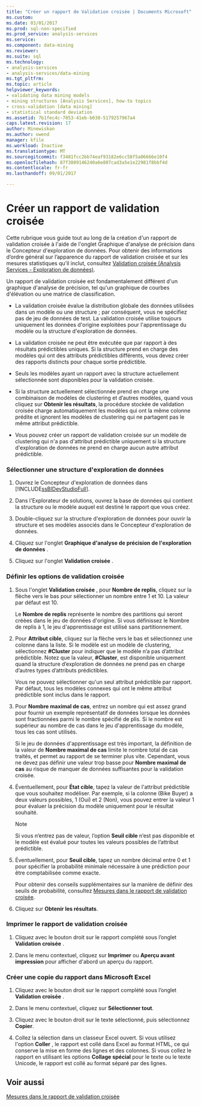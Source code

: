 ```yaml
---
title: "Créer un rapport de Validation croisée | Documents Microsoft"
ms.custom: 
ms.date: 03/01/2017
ms.prod: sql-non-specified
ms.prod_service: analysis-services
ms.service: 
ms.component: data-mining
ms.reviewer: 
ms.suite: sql
ms.technology:
- analysis-services
- analysis-services/data-mining
ms.tgt_pltfrm: 
ms.topic: article
helpviewer_keywords:
- validating data mining models
- mining structures [Analysis Services], how-to topics
- cross-validation [data mining]
- statistical standard deviation
ms.assetid: 7b1fec4c-7053-41eb-b030-5179257967a4
caps.latest.revision: 17
author: Minewiskan
ms.author: owend
manager: kfile
ms.workload: Inactive
ms.translationtype: MT
ms.sourcegitcommit: f3481fcc2bb74eaf93182e6cc58f5a06666e10f4
ms.openlocfilehash: 87f3809146240a6e807cad3a5e1e22981f8bbf4d
ms.contentlocale: fr-fr
ms.lasthandoff: 09/01/2017

---
```

# <a name="create-a-cross-validation-report"></a>Créer un rapport de validation croisée
  Cette rubrique vous guide tout au long de la création d'un rapport de validation croisée à l'aide de l'onglet Graphique d'analyse de précision dans le Concepteur d'exploration de données. Pour obtenir des informations d’ordre général sur l’apparence du rapport de validation croisée et sur les mesures statistiques qu’il inclut, consultez [Validation croisée &#40;Analysis Services - Exploration de données&#41;](../../analysis-services/data-mining/cross-validation-analysis-services-data-mining.md).  
  
 Un rapport de validation croisée est fondamentalement différent d'un graphique d'analyse de précision, tel qu'un graphique de courbes d'élévation ou une matrice de classification.  
  
-   La validation croisée évalue la distribution globale des données utilisées dans un modèle ou une structure ; par conséquent, vous ne spécifiez pas de jeu de données de test. La validation croisée utilise toujours uniquement les données d'origine exploitées pour l'apprentissage du modèle ou la structure d'exploration de données.  
  
-   La validation croisée ne peut être exécutée que par rapport à des résultats prédictibles uniques. Si la structure prend en charge des modèles qui ont des attributs prédictibles différents, vous devez créer des rapports distincts pour chaque sortie prédictible.  
  
-   Seuls les modèles ayant un rapport avec la structure actuellement sélectionnée sont disponibles pour la validation croisée.  
  
-   Si la structure actuellement sélectionnée prend en charge une combinaison de modèles de clustering et d’autres modèles, quand vous cliquez sur **Obtenir les résultats**, la procédure stockée de validation croisée charge automatiquement les modèles qui ont la même colonne prédite et ignorent les modèles de clustering qui ne partagent pas le même attribut prédictible.  
  
-   Vous pouvez créer un rapport de validation croisée sur un modèle de clustering qui n'a pas d'attribut prédictible uniquement si la structure d'exploration de données ne prend en charge aucun autre attribut prédictible.  
  
### <a name="select-a-mining-structure"></a>Sélectionner une structure d'exploration de données  
  
1.  Ouvrez le Concepteur d'exploration de données dans [!INCLUDE[ssBIDevStudioFull](../../includes/ssbidevstudiofull-md.md)].  
  
2.  Dans l'Explorateur de solutions, ouvrez la base de données qui contient la structure ou le modèle auquel est destiné le rapport que vous créez.  
  
3.  Double-cliquez sur la structure d'exploration de données pour ouvrir la structure et ses modèles associés dans le Concepteur d'exploration de données.  
  
4.  Cliquez sur l'onglet **Graphique d'analyse de précision de l'exploration de données** .  
  
5.  Cliquez sur l'onglet **Validation croisée** .  
  
### <a name="set-cross-validation-options"></a>Définir les options de validation croisée  
  
1.  Sous l'onglet **Validation croisée** , pour **Nombre de replis**, cliquez sur la flèche vers le bas pour sélectionner un nombre entre 1 et 10. La valeur par défaut est 10.  
  
     Le **Nombre de replis** représente le nombre des partitions qui seront créées dans le jeu de données d'origine. Si vous définissez le Nombre de replis à 1, le jeu d'apprentissage est utilisé sans partitionnement.  
  
2.  Pour **Attribut cible**, cliquez sur la flèche vers le bas et sélectionnez une colonne dans la liste. Si le modèle est un modèle de clustering, sélectionnez **#Cluster** pour indiquer que le modèle n’a pas d’attribut prédictible. Notez que la valeur, **#Cluster**, est disponible uniquement quand la structure d’exploration de données ne prend pas en charge d’autres types d’attributs prédictibles.  
  
     Vous ne pouvez sélectionner qu'un seul attribut prédictible par rapport. Par défaut, tous les modèles connexes qui ont le même attribut prédictible sont inclus dans le rapport.  
  
3.  Pour **Nombre maximal de cas**, entrez un nombre qui est assez grand pour fournir un exemple représentatif de données lorsque les données sont fractionnées parmi le nombre spécifié de plis. Si le nombre est supérieur au nombre de cas dans le jeu d'apprentissage du modèle, tous les cas sont utilisés.  
  
     Si le jeu de données d'apprentissage est très important, la définition de la valeur de **Nombre maximal de cas** limite le nombre total de cas traités, et permet au rapport de se terminer plus vite. Cependant, vous ne devez pas définir une valeur trop basse pour **Nombre maximal de cas** au risque de manquer de données suffisantes pour la validation croisée.  
  
4.  Éventuellement, pour **État cible**, tapez la valeur de l'attribut prédictible que vous souhaitez modéliser. Par exemple, si la colonne (Bike Buyer) a deux valeurs possibles, 1 (Oui) et 2 (Non), vous pouvez entrer la valeur 1 pour évaluer la précision du modèle uniquement pour le résultat souhaité.  
  
    > [!NOTE]  
    >  Si vous n’entrez pas de valeur, l’option **Seuil cible** n’est pas disponible et le modèle est évalué pour toutes les valeurs possibles de l’attribut prédictible.  
  
5.  Éventuellement, pour **Seuil cible**, tapez un nombre décimal entre 0 et 1 pour spécifier la probabilité minimale nécessaire à une prédiction pour être comptabilisée comme exacte.  
  
     Pour obtenir des conseils supplémentaires sur la manière de définir des seuils de probabilité, consultez [Mesures dans le rapport de validation croisée](../../analysis-services/data-mining/measures-in-the-cross-validation-report.md).  
  
6.  Cliquez sur **Obtenir les résultats**.  
  
### <a name="print-the-cross-validation-report"></a>Imprimer le rapport de validation croisée  
  
1.  Cliquez avec le bouton droit sur le rapport complété sous l’onglet **Validation croisée** .  
  
2.  Dans le menu contextuel, cliquez sur **Imprimer** ou **Aperçu avant impression** pour afficher d'abord un aperçu du rapport.  
  
### <a name="create-a-copy-of-the-report-in-microsoft-excel"></a>Créer une copie du rapport dans Microsoft Excel  
  
1.  Cliquez avec le bouton droit sur le rapport complété sous l’onglet **Validation croisée** .  
  
2.  Dans le menu contextuel, cliquez sur **Sélectionner tout**.  
  
3.  Cliquez avec le bouton droit sur le texte sélectionné, puis sélectionnez **Copier**.  
  
4.  Collez la sélection dans un classeur Excel ouvert. Si vous utilisez l'option **Coller** , le rapport est collé dans Excel au format HTML, ce qui conserve la mise en forme des lignes et des colonnes. Si vous collez le rapport en utilisant les options **Collage spécial** pour le texte ou le texte Unicode, le rapport est collé au format séparé par des lignes.  
  
## <a name="see-also"></a>Voir aussi  
 [Mesures dans le rapport de validation croisée](../../analysis-services/data-mining/measures-in-the-cross-validation-report.md)  
  
  

